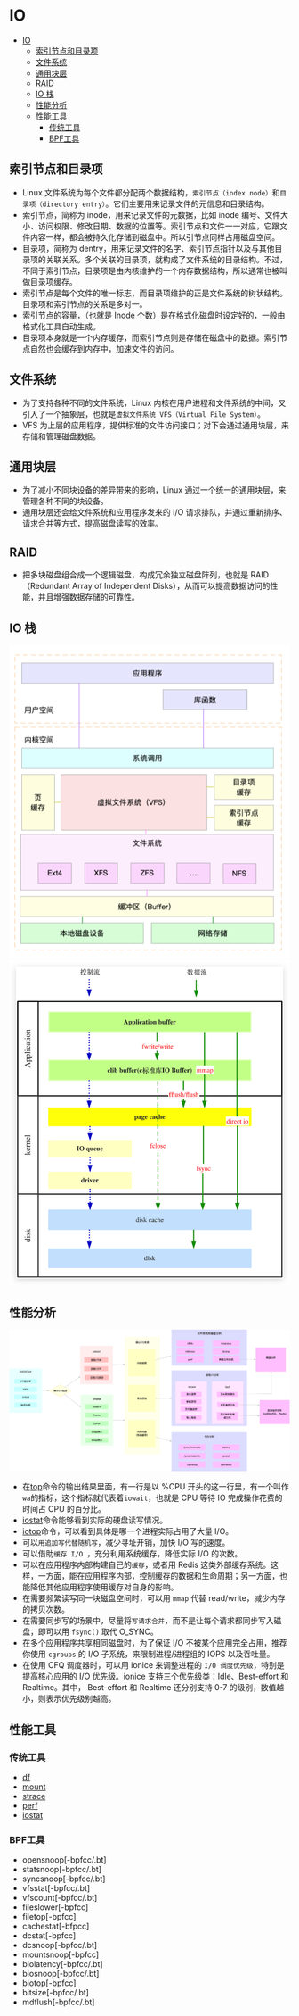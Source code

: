 # IO

- [IO](#io)
  - [索引节点和目录项](#索引节点和目录项)
  - [文件系统](#文件系统)
  - [通用块层](#通用块层)
  - [RAID](#raid)
  - [IO 栈](#io-栈)
  - [性能分析](#性能分析)
  - [性能工具](#性能工具)
    - [传统工具](#传统工具)
    - [BPF工具](#bpf工具)

## 索引节点和目录项

- Linux 文件系统为每个文件都分配两个数据结构，`索引节点（index node）`和`目录项（directory entry）`。它们主要用来记录文件的元信息和目录结构。
- 索引节点，简称为 inode，用来记录文件的元数据，比如 inode 编号、文件大小、访问权限、修改日期、数据的位置等。索引节点和文件一一对应，它跟文件内容一样，都会被持久化存储到磁盘中。所以引节点同样占用磁盘空间。
- 目录项，简称为 dentry，用来记录文件的名字、索引节点指针以及与其他目录项的关联关系。多个关联的目录项，就构成了文件系统的目录结构。不过，不同于索引节点，目录项是由内核维护的一个内存数据结构，所以通常也被叫做目录项缓存。
- 索引节点是每个文件的唯一标志，而目录项维护的正是文件系统的树状结构。目录项和索引节点的关系是多对一。
- 索引节点的容量，（也就是 Inode 个数）是在格式化磁盘时设定好的，一般由格式化工具自动生成。
- 目录项本身就是一个内存缓存，而索引节点则是存储在磁盘中的数据。索引节点自然也会缓存到内存中，加速文件的访问。

## 文件系统

- 为了支持各种不同的文件系统，Linux 内核在用户进程和文件系统的中间，又引入了一个抽象层，也就是`虚拟文件系统 VFS（Virtual File System）`。
- VFS 为上层的应用程序，提供标准的文件访问接口；对下会通过通用块层，来存储和管理磁盘数据。

## 通用块层

- 为了减小不同块设备的差异带来的影响，Linux 通过一个统一的通用块层，来管理各种不同的块设备。
- 通用块层还会给文件系统和应用程序发来的 I/O 请求排队，并通过重新排序、请求合并等方式，提高磁盘读写的效率。

## RAID

- 把多块磁盘组合成一个逻辑磁盘，构成冗余独立磁盘阵列，也就是 RAID（Redundant Array of Independent Disks），从而可以提高数据访问的性能，并且增强数据存储的可靠性。

## IO 栈

![IO栈](https://github.com/gongluck/images/blob/main/io/io_stack.png)
![数据状态](https://github.com/gongluck/images/blob/main/io/data_status.png)

## 性能分析

![IO性能分析](https://github.com/gongluck/images/blob/main/linux/performance/io.png)

- 在[top](../tools/command.md#top)命令的输出结果里面，有一行是以 %CPU 开头的这一行里，有一个叫作`wa`的指标，这个指标就代表着`iowait`，也就是 CPU 等待 IO 完成操作花费的时间占 CPU 的百分比。
- [iostat](../tools/command.md#iostat)命令能够看到实际的硬盘读写情况。
- [iotop](../tools/command.md#iotop)命令，可以看到具体是哪一个进程实际占用了大量 I/O。
- 可以`用追加写代替随机写`，减少寻址开销，加快 I/O 写的速度。
- 可以借助`缓存 I/O `，充分利用系统缓存，降低实际 I/O 的次数。
- 可以在应用程序内部构建自己的`缓存`，或者用 Redis 这类外部缓存系统。这样，一方面，能在应用程序内部，控制缓存的数据和生命周期；另一方面，也能降低其他应用程序使用缓存对自身的影响。
- 在需要频繁读写同一块磁盘空间时，可以用 `mmap` 代替 read/write，减少内存的拷贝次数。
- 在需要同步写的场景中，尽量将`写请求合并`，而不是让每个请求都同步写入磁盘，即可以用 `fsync()` 取代 O_SYNC。
- 在多个应用程序共享相同磁盘时，为了保证 I/O 不被某个应用完全占用，推荐你使用 `cgroups` 的 I/O 子系统，来限制进程/进程组的 IOPS 以及吞吐量。
- 在使用 CFQ 调度器时，可以用 ionice 来调整进程的 `I/O 调度优先级`，特别是提高核心应用的 I/O 优先级。ionice 支持三个优先级类：Idle、Best-effort 和 Realtime。其中， Best-effort 和 Realtime 还分别支持 0-7 的级别，数值越小，则表示优先级别越高。

## 性能工具

### 传统工具

- [df](../tools/command.md#df)
- [mount](../tools/command.md#mount)
- [strace](../tools/command.md#strace)
- [perf](../tools/command.md#perf)
- [iostat](../tools/command.md#iostat)

### BPF工具

- opensnoop[-bpfcc/.bt]
- statsnoop[-bpfcc/.bt]
- syncsnoop[-bpfcc/.bt]
- vfsstat[-bpfcc/.bt]
- vfscount[-bpfcc/.bt]
- fileslower[-bpfcc]
- filetop[-bpfcc]
- cachestat[-bfpcc]
- dcstat[-bpfcc]
- dcsnoop[-bpfcc/.bt]
- mountsnoop[-bpfcc]
- biolatency[-bpfcc/.bt]
- biosnoop[-bpfcc/.bt]
- biotop[-bpfcc]
- bitsize[-bpfcc/.bt]
- mdflush[-bpfcc/.bt]